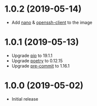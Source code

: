 # 1.0.2 (2019-05-14)

- Add [nano](https://www.nano-editor.org/) & 
  [openssh-client](https://packages.debian.org/stretch/openssh-agent)
  to the image

# 1.0.1 (2019-05-13)

- Upgrade [pip](https://pip.pypa.io) to 19.1.1
- Upgrade [poetry](https://poetry.eustace.io) to 0.12.15
- Upgrade [pre-commit](https://pre-commit.com) to 1.16.1

# 1.0.0 (2019-05-02)

- Initial release
